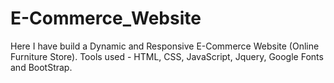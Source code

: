 # E-Commerce_Website
Here I have build a Dynamic and Responsive E-Commerce Website (Online Furniture Store). Tools used - HTML, CSS, JavaScript, Jquery, Google Fonts and BootStrap.
